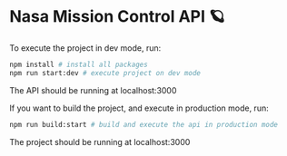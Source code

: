 # Nasa Mission Control API :ringed_planet:

To execute the project in dev mode, run:

```bash
npm install # install all packages
npm run start:dev # execute project on dev mode
```

The API should be running at localhost:3000

If you want to build the project, and execute in production mode, run:

```bash
npm run build:start # build and execute the api in production mode
```

The project should be running at localhost:3000
